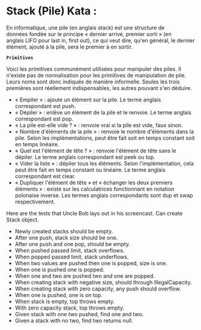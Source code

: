 # Stack (Pile) Kata :
En informatique, une pile (en anglais stack) est une structure de données fondée sur le principe
« dernier arrivé, premier sorti » (en anglais LIFO pour last in, first out), ce qui veut dire, qu&#39;en
général, le dernier élément, ajouté à la pile, sera le premier à en sortir.

**`Primitives`**

Voici les primitives communément utilisées pour manipuler des piles. Il n'existe pas de normalisation pour les primitives de manipulation de pile. Leurs noms sont donc indiqués de manière informelle. Seules les trois premières sont réellement indispensables, les autres pouvant s'en déduire.
 - « Empiler » : ajoute un élément sur la pile. Le terme anglais correspondant est push.
 - « Dépiler » : enlève un élément de la pile et le renvoie. Le terme anglais correspondant est pop.
 - « La pile est-elle vide ? » : renvoie vrai si la pile est vide, faux sinon.
 - « Nombre d'éléments de la pile » : renvoie le nombre d'éléments dans la pile. Selon les implémentations, peut être fait soit en temps constant soit en temps linéaire.
 - « Quel est l'élément de tête ? » : renvoie l'élément de tête sans le dépiler. Le terme anglais correspondant est peek ou top.
 - « Vider la liste » : dépiler tous les éléments. Selon l'implémentation, cela peut être fait en temps constant ou linéaire. Le terme anglais correspondant est clear.
 - « Dupliquer l'élément de tête » et « échanger les deux premiers éléments » : existe sur les calculatrices fonctionnant en notation polonaise inverse. Les termes anglais correspondants sont dup et swap respectivement.

Here are the tests that Uncle Bob lays out in his screencast.
Can create Stack object.
 - Newly created stacks should be empty.
 - After one push, stack size should be one.
 - After one push and one pop, should be empty.
 - When pushed passed limit, stack overflows.
 - When popped passed limit, stack underflows.
 - When two values are pushed then one is popped, size is one.
 - When one is pushed one is popped.
 - When one and two are pushed two and one are popped.
 - When creating stack with negative size, should through IllegalCapacity.
 - When creating stack with zero capacity, any push should overflow.
 - When one is pushed, one is on top.
 - When stack is empty, top throws empty.
 - With zero capacity stack, top throws empty.
 - Given stack with one two pushed, find one and two.
 - Given a stack with no two, find two returns null.
